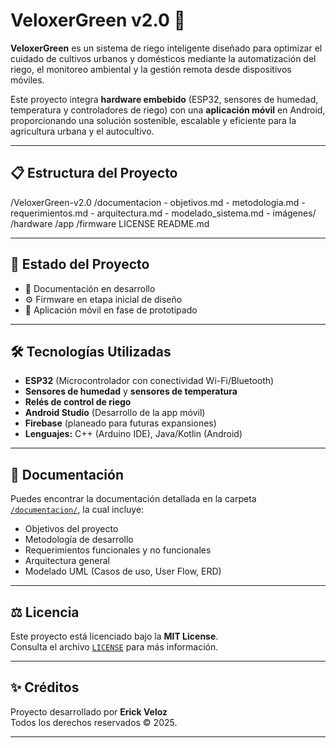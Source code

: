 # VeloxerGreen v2.0 🌿

**VeloxerGreen** es un sistema de riego inteligente diseñado para optimizar el cuidado de cultivos urbanos y domésticos mediante la automatización del riego, el monitoreo ambiental y la gestión remota desde dispositivos móviles.

Este proyecto integra **hardware embebido** (ESP32, sensores de humedad, temperatura y controladores de riego) con una **aplicación móvil** en Android, proporcionando una solución sostenible, escalable y eficiente para la agricultura urbana y el autocultivo.

---

## 📋 Estructura del Proyecto
/VeloxerGreen-v2.0 /documentacion - objetivos.md - metodologia.md - requerimientos.md - arquitectura.md - modelado_sistema.md - imágenes/ /hardware /app /firmware LICENSE README.md


---

## 🚀 Estado del Proyecto

- 📄 Documentación en desarrollo
- ⚙️ Firmware en etapa inicial de diseño
- 📱 Aplicación móvil en fase de prototipado

---

## 🛠️ Tecnologías Utilizadas

- **ESP32** (Microcontrolador con conectividad Wi-Fi/Bluetooth)
- **Sensores de humedad** y **sensores de temperatura**
- **Relés de control de riego**
- **Android Studio** (Desarrollo de la app móvil)
- **Firebase** (planeado para futuras expansiones)
- **Lenguajes:** C++ (Arduino IDE), Java/Kotlin (Android)

---

## 📄 Documentación

Puedes encontrar la documentación detallada en la carpeta [`/documentacion/`](documentacion/), la cual incluye:

- Objetivos del proyecto
- Metodología de desarrollo
- Requerimientos funcionales y no funcionales
- Arquitectura general
- Modelado UML (Casos de uso, User Flow, ERD)

---

## ⚖️ Licencia

Este proyecto está licenciado bajo la **MIT License**.  
Consulta el archivo [`LICENSE`](LICENSE) para más información.

---

## ✨ Créditos

Proyecto desarrollado por **Erick Veloz**  
Todos los derechos reservados © 2025.

---
